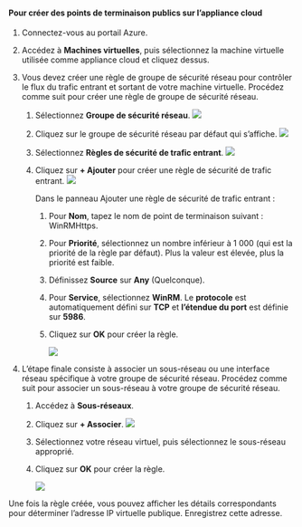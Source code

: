 #### <a name="to-create-public-endpoints-on-the-cloud-appliance"></a>Pour créer des points de terminaison publics sur l’appliance cloud

1. Connectez-vous au portail Azure.
2. Accédez à **Machines virtuelles**, puis sélectionnez la machine virtuelle utilisée comme appliance cloud et cliquez dessus.
    
3. Vous devez créer une règle de groupe de sécurité réseau pour contrôler le flux du trafic entrant et sortant de votre machine virtuelle. Procédez comme suit pour créer une règle de groupe de sécurité réseau.
    1. Sélectionnez **Groupe de sécurité réseau**.
        ![](./media/storsimple-8000-create-public-endpoints-cloud-appliance/sca-create-public-endpt1.png)

    2. Cliquez sur le groupe de sécurité réseau par défaut qui s’affiche.
        ![](./media/storsimple-8000-create-public-endpoints-cloud-appliance/sca-create-public-endpt2.png)

    3. Sélectionnez **Règles de sécurité de trafic entrant**.
        ![](./media/storsimple-8000-create-public-endpoints-cloud-appliance/sca-create-public-endpt3.png)

    4. Cliquez sur **+ Ajouter** pour créer une règle de sécurité de trafic entrant.
        ![](./media/storsimple-8000-create-public-endpoints-cloud-appliance/sca-create-public-endpt4.png)

        Dans le panneau Ajouter une règle de sécurité de trafic entrant :

        1. Pour **Nom**, tapez le nom de point de terminaison suivant : WinRMHttps.
        
        2. Pour **Priorité**, sélectionnez un nombre inférieur à 1 000 (qui est la priorité de la règle par défaut). Plus la valeur est élevée, plus la priorité est faible.

        3. Définissez **Source** sur **Any** (Quelconque).

        4. Pour **Service**, sélectionnez **WinRM**. Le **protocole** est automatiquement défini sur **TCP** et **l’étendue du port** est définie sur **5986**.

        5. Cliquez sur **OK** pour créer la règle.

            ![](./media/storsimple-8000-create-public-endpoints-cloud-appliance/sca-create-public-endpt5.png)

4. L’étape finale consiste à associer un sous-réseau ou une interface réseau spécifique à votre groupe de sécurité réseau. Procédez comme suit pour associer un sous-réseau à votre groupe de sécurité réseau.
    1. Accédez à **Sous-réseaux**.
    2. Cliquez sur **+ Associer**.
        ![](./media/storsimple-8000-create-public-endpoints-cloud-appliance/sca-create-public-endpt7.png)

    3. Sélectionnez votre réseau virtuel, puis sélectionnez le sous-réseau approprié.
    4. Cliquez sur **OK** pour créer la règle.

        ![](./media/storsimple-8000-create-public-endpoints-cloud-appliance/sca-create-public-endpt11.png)

Une fois la règle créée, vous pouvez afficher les détails correspondants pour déterminer l’adresse IP virtuelle publique. Enregistrez cette adresse.



